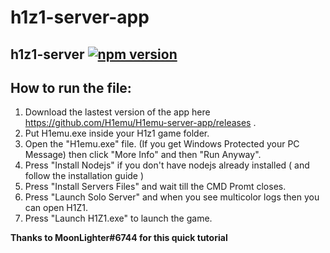 # h1z1-server-app
## h1z1-server [![npm version](http://img.shields.io/npm/v/h1z1-server.svg?style=flat)](https://npmjs.org/package/h1z1-server "View this project on npm")

## How to run the file:
1. Download the lastest version of the app here https://github.com/H1emu/H1emu-server-app/releases .
2. Put H1emu.exe inside your H1z1 game folder.
3. Open the "H1emu.exe" file.
(If you get Windows Protected your PC Message) then click "More Info" and then "Run Anyway".
4. Press "Install Nodejs" if you don't have nodejs already installed ( and follow the installation guide )
5. Press "Install Servers Files" and wait till the CMD Promt closes.
6. Press "Launch Solo Server" and when you see multicolor logs then you can open H1Z1.
7. Press "Launch H1Z1.exe" to launch the game.

**Thanks to MoonLighter#6744 for this quick tutorial** 
